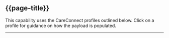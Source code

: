 ## {{page-title}}

This capability uses the CareConnect profiles outlined below. Click on a profile for guidance on how the payload is populated.

---